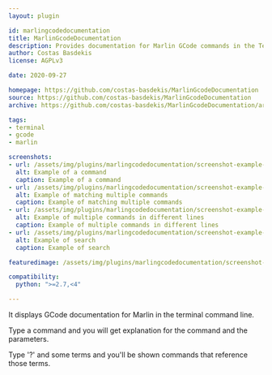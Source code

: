 ```yaml
---
layout: plugin

id: marlingcodedocumentation
title: MarlinGcodeDocumentation
description: Provides documentation for Marlin GCode commands in the Terminal tab
author: Costas Basdekis
license: AGPLv3

date: 2020-09-27

homepage: https://github.com/costas-basdekis/MarlinGcodeDocumentation
source: https://github.com/costas-basdekis/MarlinGcodeDocumentation
archive: https://github.com/costas-basdekis/MarlinGcodeDocumentation/archive/master.zip

tags:
- terminal
- gcode
- marlin

screenshots:
- url: /assets/img/plugins/marlingcodedocumentation/screenshot-example-command.png
  alt: Example of a command
  caption: Example of a command
- url: /assets/img/plugins/marlingcodedocumentation/screenshot-example-multiple-commands.png
  alt: Example of matching multiple commands
  caption: Example of matching multiple commands
- url: /assets/img/plugins/marlingcodedocumentation/screenshot-example-multiline-commands.png
  alt: Example of multiple commands in different lines
  caption: Example of multiple commands in different lines
- url: /assets/img/plugins/marlingcodedocumentation/screenshot-example-search.png
  alt: Example of search
  caption: Example of search

featuredimage: /assets/img/plugins/marlingcodedocumentation/screenshot-example-command.png

compatibility:
  python: ">=2.7,<4"

---
```


It displays GCode documentation for Marlin in the terminal command line.

Type a command and you will get explanation for the command and the parameters.

Type '?' and some terms and you'll be shown commands that reference those terms.
